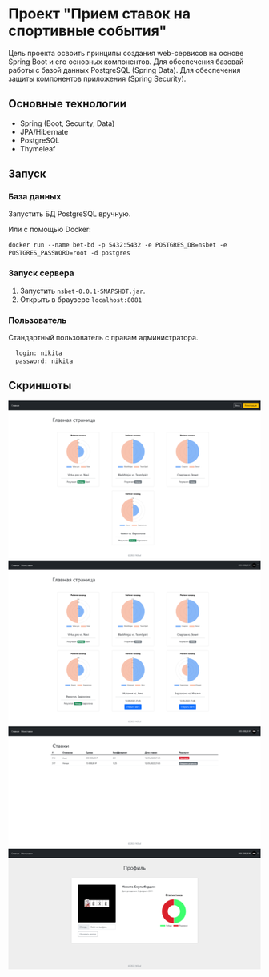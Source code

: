 # Проект "Прием ставок на спортивные события"
Цель проекта освоить принципы создания web-сервисов на основе Spring Boot 
и его основных компонентов. Для обеспечения базовай работы с базой данных PostgreSQL (Spring Data).
Для обеспечения защиты компонентов приложения (Spring Security).
## Основные технологии
- Spring (Boot, Security, Data)
- JPA/Hibernate
- PostgreSQL 
- Thymeleaf

## Запуск
### База данных
Запустить БД PostgreSQL вручную.

Или c помощью Docker:
```docker
docker run --name bet-bd -p 5432:5432 -e POSTGRES_DB=nsbet -e POSTGRES_PASSWORD=root -d postgres
```
### Запуск сервера
1. Запустить `nsbet-0.0.1-SNAPSHOT.jar`. 
2. Открыть в браузере `localhost:8081`
### Пользователь 
Стандартный пользователь с правам администратора.
```
  login: nikita
  password: nikita
```
## Скриншоты
![Главная страница](screenshots/img.png)
![img_1.png](screenshots/img_1.png)
![img_2.png](screenshots/img_2.png)
![img_4.png](screenshots/img_4.png)


